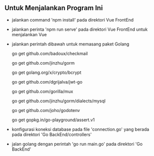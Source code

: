 ## Untuk Menjalankan Program Ini 

- jalankan command 'npm install' pada direktori Vue FrontEnd
- jalankan perinta 'npm run serve' pada direktori Vue FrontEnd untuk menjalankan Vue
- jalankan perintah dibawah untuk memasang paket Golang 
    
    go get github.com/badoux/checkmail
    
    go get github.com/jinzhu/gorm
    
    go get golang.org/x/crypto/bcrypt
    
    go get github.com/dgrijalva/jwt-go
    
    go get github.com/gorilla/mux
    
    go get github.com/jinzhu/gorm/dialects/mysql
    
    go get github.com/joho/godotenv
    
    go get gopkg.in/go-playground/assert.v1
- konfigurasi koneksi database pada file 'connection.go' yang berada pada direktori 'Go BackEnd/controllers'
- jalan golang dengan perintah 'go run main.go' pada direktori 'Go BackEnd'

